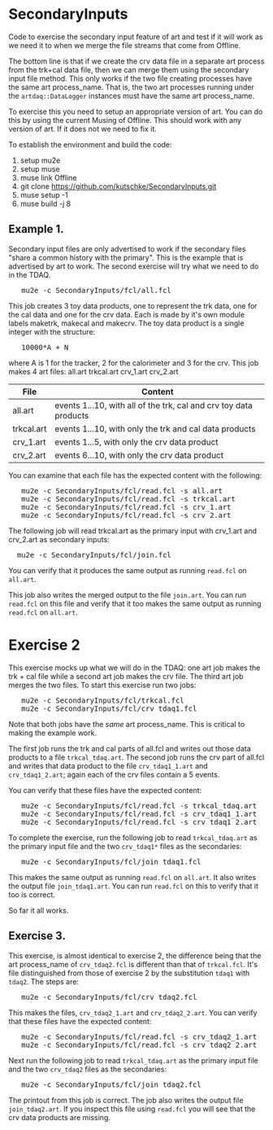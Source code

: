 # SecondaryInputs
Code to exercise the secondary input feature of art and test if it will work
as we need it to when we merge the file streams that come from Offline.

The bottom line is that if we create the crv data file in a separate art process
from the trk+cal data file, then we can merge them using the secondary input file
method.  This only works if the two file creating processes have the same art
process_name.  That is, the two art processes running under the `artdaq::DataLogger`
instances must have the same art process_name.

To exercise this you need to setup an appropriate version of art.
You can do this by using the current Musing of Offline.
This should work with any version of art.  If it does not we need to fix it.

To establish the environment and build the code:

1. setup mu2e
2. setup muse
3. muse link Offline
4. git clone https://github.com/kutschke/SecondaryInputs.git
5. muse setup -1
5. muse build -j 8

## Example 1.

Secondary input files are only advertised to work if the secondary files "share a common history with the primary".
This is the example that is advertised by art to work.  The second exercise will try what we need to do in the TDAQ.

<pre>
   mu2e -c SecondaryInputs/fcl/all.fcl
</pre>

This job creates 3 toy data products, one to represent the trk data,
one for the cal data and one for the crv data.  Each is made by it's own
module labels maketrk, makecal and makecrv.  The toy data product is
a single integer with the structure:

<pre>
   10000*A + N
</pre>

where A is 1 for the tracker, 2 for the calorimeter and 3 for the crv.
This job makes 4 art files:   all.art trkcal.art crv_1.art crv_2.art

| File | Content |
|------|---------|
| all.art    | events 1...10, with all of the trk, cal and crv toy data products |
| trkcal.art | events 1...10, with only the trk and cal data products |
| crv_1.art  | events 1...5, with only the crv data product|
| crv_2.art  | events 6...10, with only the crv data product|

You can examine that each file has the expected content with the following:

<pre>
   mu2e -c SecondaryInputs/fcl/read.fcl -s all.art
   mu2e -c SecondaryInputs/fcl/read.fcl -s trkcal.art
   mu2e -c SecondaryInputs/fcl/read.fcl -s crv_1.art
   mu2e -c SecondaryInputs/fcl/read.fcl -s crv_2.art
</pre>

The following job will read trkcal.art as the primary input
with crv_1.art and crv_2.art as secondary inputs:

<pre>
  mu2e -c SecondaryInputs/fcl/join.fcl
</pre>

You can verify that it produces the same output as running `read.fcl` on `all.art`.

This job also writes the merged output to the file `join.art`.
You can run `read.fcl` on this file and verify that it too makes the same output
as running `read.fcl` on `all.art`.


# Exercise 2

This exercise mocks up what we will do in the TDAQ: one art job makes
the trk + cal file while a second art job makes the crv file.
The third art job merges the two files.
To start this exercise run two jobs:

<pre>
   mu2e -c SecondaryInputs/fcl/trkcal.fcl
   mu2e -c SecondaryInputs/fcl/crv_tdaq1.fcl
</pre>

Note that both jobs have the *same* art process_name.  This is critical to making the example work.

The first job runs the trk and cal parts of all.fcl and writes out those data products to a file `trkcal_tdaq.art`.
The second job runs the crv part of all.fcl and writes that data product to the file `crv_tdaq1_1.art` and `crv_tdaq1_2.art`;
again each of the crv files contain a 5 events.

You can verify that these files have the expected content:

<pre>
   mu2e -c SecondaryInputs/fcl/read.fcl -s trkcal_tdaq.art
   mu2e -c SecondaryInputs/fcl/read.fcl -s crv_tdaq1_1.art
   mu2e -c SecondaryInputs/fcl/read.fcl -s crv_tdaq1_2.art
</pre>
To complete the exercise, run the following job to read `trkcal_tdaq.art` as the primary input file
and the two `crv_tdaq1*` files as the secondaries:

<pre>
   mu2e -c SecondaryInputs/fcl/join_tdaq1.fcl
</pre>
This makes the same output as running `read.fcl` on `all.art`.
It also writes the output file `join_tdaq1.art`.  You can run `read.fcl` on this to verify that it too is correct.

So far it all works.


## Exercise 3.

This exercise, is almost identical to exercise 2, the difference being that the art process_name of `crv_tdaq2.fcl`
is different than that of `trkcal.fcl`.  It's file distinguished from those of exercise 2 by the substitution
`tdaq1` with `tdaq2`.  The steps are:

<pre>
   mu2e -c SecondaryInputs/fcl/crv_tdaq2.fcl
</pre>
This makes the files, `crv_tdaq2_1.art` and `crv_tdaq2_2.art`. You can verify that these files have the expected content:

<pre>
   mu2e -c SecondaryInputs/fcl/read.fcl -s crv_tdaq2_1.art
   mu2e -c SecondaryInputs/fcl/read.fcl -s crv_tdaq2_2.art
</pre>
Next run the following job to read `trkcal_tdaq.art` as the primary input file
and the two `crv_tdaq2` files as the secondaries:

<pre>
   mu2e -c SecondaryInputs/fcl/join_tdaq2.fcl
</pre>

The printout from this job is correct.  The job also writes the output file `join_tdaq2.art`.
If you inspect this file using `read.fcl` you will see that the crv data products are missing.
